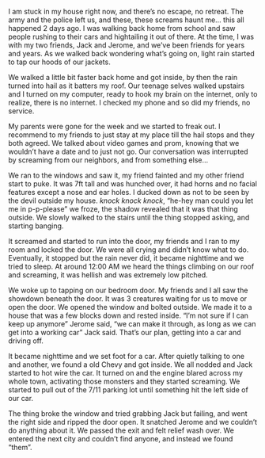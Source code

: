 I am stuck in my house right now, and there’s no escape, no retreat. The army and the police left us, and these, these screams haunt me… this all happened 2 days ago. I was walking back home from school and saw people rushing to their cars and hightailing it out of there. At the time, I was with my two friends, Jack and Jerome, and we’ve been friends for years and years. As we walked back wondering what’s going on, light rain started to tap our hoods of our jackets.

We walked a little bit faster back home and got inside, by then the rain turned into hail as it batters my roof. Our teenage selves walked upstairs and I turned on my computer, ready to hook my brain on the internet, only to realize, there is no internet. I checked my phone and so did my friends, no service. 

My parents were gone for the week and we started to freak out. I recommend to my friends to just stay at my place till the hail stops and they both agreed. We talked about video games and prom, knowing that we wouldn’t have a date and to just not go. Our conversation was interrupted by screaming from our neighbors, and from something else… 

We ran to the windows and saw it, my friend fainted and my other friend start to puke. It was 7ft tall and was hunched over, it had horns and no facial features except a nose and ear holes. I ducked down as not to be seen by the devil outside my house. *knock* *knock* *knock*, “he-hey man could you let me in p-p-please” we froze, the shadow revealed that it was that thing outside. We slowly walked to the stairs until the thing stopped asking, and starting banging.

It screamed and started to run into the door, my friends and I ran to my room and locked the door. We were all crying and didn’t know what to do. Eventually, it stopped but the rain never did, it became nighttime and we tried to sleep. At around 12:00 AM we heard the things climbing on our roof and screaming, it was hellish and was extremely low pitched. 

We woke up to tapping on our bedroom door. My friends and I all saw the showdown beneath the door. It was 3 creatures waiting for us to move or open the door. We opened the window and bolted outside. We made it to a house that was a few blocks down and rested inside. “I’m not sure if I can keep up anymore” Jerome said, “we can make it through, as long as we can get into a working car” Jack said. That’s our plan, getting into a car and driving off. 

It became nighttime and we set foot for a car. After quietly talking to one and another, we found a old Chevy and got inside. We all nodded and Jack started to hot wire the car. It turned on and the engine blared across my whole town, activating those monsters and they started screaming. We started to pull out of the 7/11 parking lot until something hit the left side of our car. 

The thing broke the window and tried grabbing Jack but failing, and went the right side and ripped the door open. It snatched Jerome and we couldn’t do anything about it. We passed the exit and felt relief wash over. We entered the next city and couldn’t find anyone, and instead we found “them”.